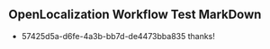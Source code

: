 ## OpenLocalization Workflow Test MarkDown
* 57425d5a-d6fe-4a3b-bb7d-de4473bba835 thanks!

<!--HONumber=Sep16_HO2-->


